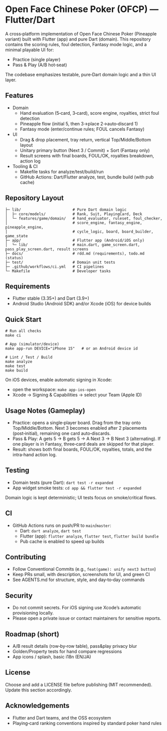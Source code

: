 # Open Face Chinese Poker (OFCP) — Flutter/Dart

A cross‑platform implementation of Open Face Chinese Poker (Pineapple variant) built with Flutter (app) and pure Dart (domain). This repository contains the scoring rules, foul detection, Fantasy mode logic, and a minimal playable UI for:

- Practice (single player)
- Pass & Play (A/B hot‑seat)

The codebase emphasizes testable, pure‑Dart domain logic and a thin UI layer.

## Features
- Domain
  - Hand evaluation (5‑card, 3‑card), score engine, royalties, strict foul detection
  - Pineapple flow (initial 5, then 3→place 2→auto‑discard 1)
  - Fantasy mode (enter/continue rules; FOUL cancels Fantasy)
- UI
  - Drag & drop placement, tray return, vertical Top/Middle/Bottom layout
  - Unitary primary button (Next 3 / Commit) + Sort (Fantasy only)
  - Result screens with final boards, FOUL/OK, royalties breakdown, action log
- Tooling & CI
  - Makefile tasks for analyze/test/build/run
  - GitHub Actions: Dart/Flutter analyze, test, bundle build (with pub cache)

## Repository Layout
```
├─ lib/                       # Pure Dart domain logic
│  ├─ core/models/            # Rank, Suit, PlayingCard, Deck
│  └─ features/game/domain/   # hand_evaluator, ruleset, foul_checker,
│                             # score_engine, fantasy_engine, pineapple_engine,
│                             # cycle_logic, board, board_builder, game_state
├─ app/                       # Flutter app (Android/iOS only)
│  └─ lib/                    # main.dart, game_screen.dart, pass_play_screen.dart, result screens
├─ docs/                      # rdd.md (requirements), todo.md (status)
├─ test/                      # Domain unit tests
├─ .github/workflows/ci.yml   # CI pipelines
└─ Makefile                   # Developer tasks
```

## Requirements
- Flutter stable (3.35+) and Dart (3.9+)
- Android Studio (Android SDK) and/or Xcode (iOS) for device builds

## Quick Start
```
# Run all checks
make ci

# App (simulator/device)
make app-run DEVICE="iPhone 15"   # or an Android device id

# Lint / Test / Build
make analyze
make test
make build
```

On iOS devices, enable automatic signing in Xcode:
- open the workspace: `make app-ios-open`
- Xcode → Signing & Capabilities → select your Team (Apple ID)

## Usage Notes (Gameplay)
- Practice: opens a single‑player board. Drag from the tray onto Top/Middle/Bottom. Next 3 becomes enabled after 2 placements (post‑initial), remaining one card auto‑discards.
- Pass & Play: A gets 5 → B gets 5 → A Next 3 → B Next 3 (alternating). If one player is in Fantasy, three‑card deals are skipped for that player.
- Result: shows both final boards, FOUL/OK, royalties, totals, and the intra‑hand action log.

## Testing
- Domain tests (pure Dart): `dart test -r expanded`
- App widget smoke tests: `cd app && flutter test -r expanded`

Domain logic is kept deterministic; UI tests focus on smoke/critical flows.

## CI
- GitHub Actions runs on push/PR to `main`/`master`:
  - Dart: `dart analyze`, `dart test`
  - Flutter (app): `flutter analyze`, `flutter test`, `flutter build bundle`
  - Pub cache is enabled to speed up builds

## Contributing
- Follow Conventional Commits (e.g., `feat(game): unify next3 button`)
- Keep PRs small, with description, screenshots for UI, and green CI
- See AGENTS.md for structure, style, and day‑to‑day commands

## Security
- Do not commit secrets. For iOS signing use Xcode’s automatic provisioning locally.
- Please open a private issue or contact maintainers for sensitive reports.

## Roadmap (short)
- A/B result details (row‑by‑row table), pass&play privacy blur
- Golden/Property tests for hand compare regressions
- App icons / splash, basic i18n (EN/JA)

## License
Choose and add a LICENSE file before publishing (MIT recommended). Update this section accordingly.

## Acknowledgements
- Flutter and Dart teams, and the OSS ecosystem
- Playing‑card ranking conventions inspired by standard poker hand rules

